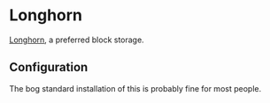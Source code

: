 # Longhorn

[Longhorn](https://longhorn.io), a preferred block storage.

## Configuration

The bog standard installation of this is probably fine for most people.
